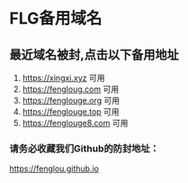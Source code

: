 # FLG备用域名

## 最近域名被封,点击以下备用地址
1. https://xingxi.xyz 可用
2. https://fengloug.com 可用
3. https://fenglouge.org 可用
4. https://fenglouge.top 可用
5. https://fenglouge8.com 可用

### 请务必收藏我们Github的防封地址：
https://fenglou.github.io
